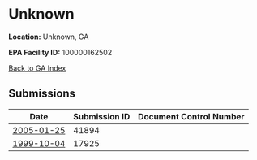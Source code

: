 # Unknown

**Location:** Unknown, GA

**EPA Facility ID:** 100000162502

[Back to GA Index](../../index.md)

## Submissions

| Date | Submission ID | Document Control Number |
|------|--------------|-------------------------|
| [2005-01-25](submissions/41894.md) | 41894 |  |
| [1999-10-04](submissions/17925.md) | 17925 |  |
